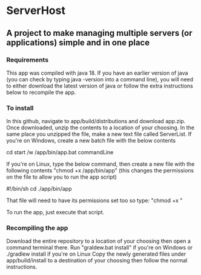 # ServerHost

## A project to make managing multiple servers (or applications) simple and in one place

### Requirements

This app was compiled with java 18.
If you have an earlier version of java (you can check by typing java -version into a command line), you will need to either download the latest version of java
or follow the extra instructions below to recompile the app.  

### To install

In this github, navigate to app/build/distributions and download app.zip.
Once downloaded, unzip the contents to a location of your choosing.  In the same place you unzipped the file, make a new text file called ServerList.
If you're on Windows, create a new batch file with the below contents

cd <location where you unzipped the app>
start /w /app/bin/app.bat commandLine

If you're on Linux, type the below command, then create a new file with the following contents
"chmod +x <location where you unzipped the app>/app/bin/app" (this changes the permissions on the file to allow you to run the app script)

#!/bin/sh
cd <location where you unzipped the app>
./app/bin/app

That file will need to have its permissions set too so type:
"chmod +x <the name of the script you just wrote>"

To run the app, just execute that script.

### Recompiling the app

Download the entire repository to a location of your choosing then open a command terminal there.
Run "graldew.bat install" if you're on Windows or ./gradlew install if you're on Linux
Copy the newly generated files under app/build/install to a destination of your choosing then follow the normal instructions.
